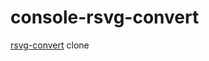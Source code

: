 # console-rsvg-convert
[rsvg-convert](https://github.com/brion/librsvg/blob/master/rsvg-convert.c) clone
